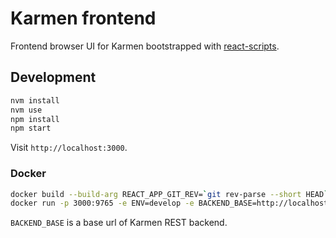 # Karmen frontend

Frontend browser UI for Karmen bootstrapped with [react-scripts](https://www.npmjs.com/package/react-scripts).

## Development

```sh
nvm install
nvm use
npm install
npm start
```

Visit `http://localhost:3000`.

### Docker
 
```sh
docker build --build-arg REACT_APP_GIT_REV=`git rev-parse --short HEAD` -t fragaria/karmen-frontend .
docker run -p 3000:9765 -e ENV=develop -e BACKEND_BASE=http://localhost:5000 fragaria/karmen-frontend
```

`BACKEND_BASE` is a base url of Karmen REST backend.